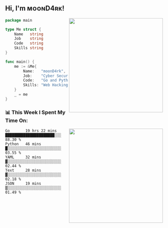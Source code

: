<h2> Hi, I'm ᴍᴏᴏɴD4ʀᴋ!</h2>
<img align='right' src="https://github-readme-stats.vercel.app/api?username=moond4rk&show_icons=true&theme=radical" width="300">


```go
package main

type Me struct {
	Name   string
	Job    string
	Code   string
	Skills string
}

func main() {
	me := &Me{
		Name:   "moonD4rk",
		Job:    "Cyber Security Engineer",
		Code:   "Go and Python and Others",
		Skills: "Web Hacking ^o^",
	}
	_ = me
}
```



<h3>📊 This Week I Spent My Time On:</h3>
<img align='right' src="https://spotify-github-profile.vercel.app/api/view?uid=iftr63d5ost38g0o26wcjzd8k&cover_image=true&theme=novatorem" width="300">

<!--START_SECTION:waka-->
```text
Go       19 hrs 22 mins  ██████████████████████░░░   88.30 % 
Python   46 mins         █░░░░░░░░░░░░░░░░░░░░░░░░   03.55 % 
YAML     32 mins         ▓░░░░░░░░░░░░░░░░░░░░░░░░   02.44 % 
Text     28 mins         ▓░░░░░░░░░░░░░░░░░░░░░░░░   02.18 % 
JSON     19 mins         ▒░░░░░░░░░░░░░░░░░░░░░░░░   01.49 % 
```
<!--END_SECTION:waka-->

